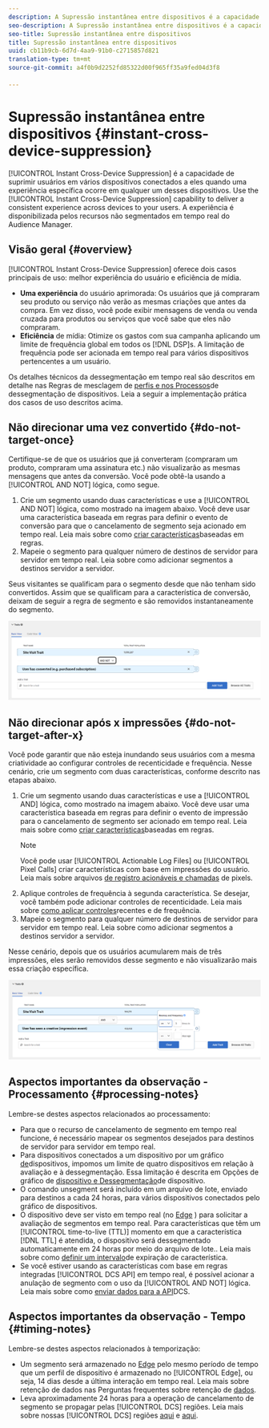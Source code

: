 ```yaml
---
description: A Supressão instantânea entre dispositivos é a capacidade de omitir usuários entre vários dispositivos conectados a eles quando uma experiência em particular ocorrer em um desses dispositivos. Use o recurso de Supressão instantânea entre dispositivos para fornecer uma experiência consistente entre dispositivos para seus usuários. A experiência é disponibilizada pelos recursos não segmentados em tempo real do Audience Manager.
seo-description: A Supressão instantânea entre dispositivos é a capacidade de omitir usuários entre vários dispositivos conectados a eles quando uma experiência em particular ocorrer em um desses dispositivos. Use o recurso de Supressão instantânea entre dispositivos para fornecer uma experiência consistente entre dispositivos para seus usuários. A experiência é disponibilizada pelos recursos não segmentados em tempo real do Audience Manager.
seo-title: Supressão instantânea entre dispositivos
title: Supressão instantânea entre dispositivos
uuid: cb11b9cb-6d7d-4aa9-91b0-c2715857d821
translation-type: tm+mt
source-git-commit: a4f0b9d2252fd85322d00f965ff35a9fed04d3f8

---
```



# Supressão instantânea entre dispositivos {#instant-cross-device-suppression}

[!UICONTROL Instant Cross-Device Suppression] é a capacidade de suprimir usuários em vários dispositivos conectados a eles quando uma experiência específica ocorre em qualquer um desses dispositivos. Use the [!UICONTROL Instant Cross-Device Suppression] capability to deliver a consistent experience across devices to your users. A experiência é disponibilizada pelos recursos não segmentados em tempo real do Audience Manager.

## Visão geral {#overview}

[!UICONTROL Instant Cross-Device Suppression] oferece dois casos principais de uso: melhor experiência do usuário e eficiência de mídia.

* **Uma experiência** do usuário aprimorada: Os usuários que já compraram seu produto ou serviço não verão as mesmas criações que antes da compra. Em vez disso, você pode exibir mensagens de venda ou venda cruzada para produtos ou serviços que você sabe que eles não compraram.
* **Eficiência** de mídia: Otimize os gastos com sua campanha aplicando um limite de frequência global em todos os [!DNL DSP]s. A limitação de frequência pode ser acionada em tempo real para vários dispositivos pertencentes a um usuário.

Os detalhes técnicos da dessegmentação em tempo real são descritos em detalhe nas Regras de mesclagem de [perfis e nos Processos](merge-rule-unsegment.md)de dessegmentação de dispositivos. Leia a seguir a implementação prática dos casos de uso descritos acima.

## Não direcionar uma vez convertido {#do-not-target-once}

Certifique-se de que os usuários que já converteram (compraram um produto, compraram uma assinatura etc.) não visualizarão as mesmas mensagens que antes da conversão. Você pode obtê-la usando a [!UICONTROL AND NOT] lógica, como segue.

1. Crie um segmento usando duas características e use a [!UICONTROL AND NOT] lógica, como mostrado na imagem abaixo. Você deve usar uma característica baseada em regras para definir o evento de conversão para que o cancelamento de segmento seja acionado em tempo real. Leia mais sobre como [criar características](../traits/create-onboarded-rule-based-traits.md)baseadas em regras.
2. Mapeie o segmento para qualquer número de destinos de servidor para servidor em tempo real. Leia sobre como adicionar segmentos a destinos [](../destinations/add-edit-segments.md)servidor a servidor.

Seus visitantes se qualificam para o segmento desde que não tenham sido convertidos. Assim que se qualificam para a característica de conversão, deixam de seguir a regra de segmento e são removidos instantaneamente do segmento.

![](assets/and_not_use_case.png)

## Não direcionar após x impressões {#do-not-target-after-x}

Você pode garantir que não esteja inundando seus usuários com a mesma criatividade ao configurar controles de recenticidade e frequência. Nesse cenário, crie um segmento com duas características, conforme descrito nas etapas abaixo.

1. Crie um segmento usando duas características e use a [!UICONTROL AND] lógica, como mostrado na imagem abaixo. Você deve usar uma característica baseada em regras para definir o evento de impressão para o cancelamento de segmento ser acionado em tempo real. Leia mais sobre como [criar características](../traits/create-onboarded-rule-based-traits.md)baseadas em regras.
   >[!NOTE]
   >
   >Você pode usar [!UICONTROL Actionable Log Files] ou [!UICONTROL Pixel Calls] criar características com base em impressões do usuário. Leia mais sobre arquivos [de registro acionáveis e chamadas](../../integration/media-data-integration/actionable-log-files.md) de [](../../integration/media-data-integration/impression-data-pixels.md)pixels.
2. Aplique controles de frequência à segunda característica. Se desejar, você também pode adicionar controles de recenticidade. Leia mais sobre [como aplicar controles](../segments/recency-and-frequency.md)recentes e de frequência.
3. Mapeie o segmento para qualquer número de destinos de servidor para servidor em tempo real. Leia sobre como adicionar segmentos a destinos [](../destinations/add-edit-segments.md)servidor a servidor.

Nesse cenário, depois que os usuários acumularem mais de três impressões, eles serão removidos desse segmento e não visualizarão mais essa criação específica.

![](assets/impressions_use_case.png)

## Aspectos importantes da observação - Processamento {#processing-notes}

Lembre-se destes aspectos relacionados ao processamento:

* Para que o recurso de cancelamento de segmento em tempo real funcione, é necessário mapear os segmentos desejados para destinos de servidor para servidor em tempo real.
* Para dispositivos conectados a um dispositivo por um gráfico [de](profile-link-use-case.md#recommendations)dispositivos, impomos um limite de quatro dispositivos em relação à avaliação e à dessegmentação. Essa limitação é descrita em Opções de gráfico de [dispositivo e Dessegmentação](merge-rule-unsegment.md#device-graph-options-unsegmentation)de dispositivo. &#x200B;
* O comando unsegment será incluído em um arquivo de lote, enviado para destinos a cada 24 horas, para vários dispositivos conectados pelo gráfico de dispositivos.
* O dispositivo deve ser visto em tempo real (no [Edge](../../reference/system-components/components-edge.md) ) para solicitar a avaliação de segmentos em tempo real. Para características que têm um [!UICONTROL time-to-live (TTL)] momento em que a característica [!DNL TTL] é atendida, o dispositivo será dessegmentado automaticamente em 24 horas por meio do arquivo de lote.. &#x200B; Leia mais sobre como [definir um intervalo](../traits/create-onboarded-rule-based-traits.md#set-expiration-interval)de expiração de característica.
* Se você estiver usando as características com base em regras integradas [!UICONTROL DCS API] em tempo real, é possível acionar a anulação de segmento com o uso da [!UICONTROL AND NOT] lógica. Leia mais sobre como [enviar dados para a API](../../api/dcs-intro/dcs-event-calls/dcs-url-send.md)DCS. &#x200B;

## Aspectos importantes da observação - Tempo {#timing-notes}

Lembre-se destes aspectos relacionados à temporização:

* Um segmento será armazenado no [Edge](../../reference/system-components/components-edge.md) pelo mesmo período de tempo que um perfil de dispositivo é armazenado no [!UICONTROL Edge], ou seja, 14 dias desde a última interação em tempo real. Leia mais sobre retenção de dados nas Perguntas frequentes sobre retenção de [dados](../../faq/faq-privacy.md#data-retention-faq).
* Leva aproximadamente 24 horas para a operação de cancelamento de segmento se propagar pelas [!UICONTROL DCS] regiões. Leia mais sobre nossas [!UICONTROL DCS] regiões [aqui](../..//reference/system-components/components-data-collection.md) e [aqui](../../api/dcs-intro/dcs-api-reference/dcs-regions.md).
